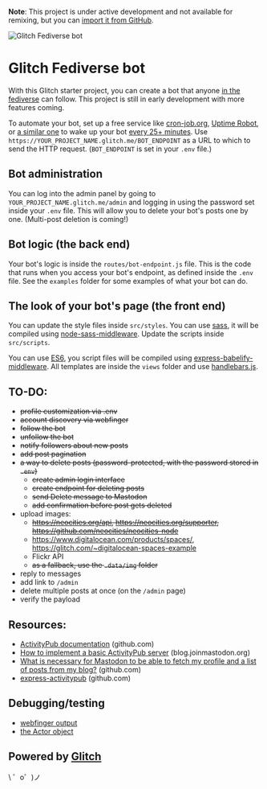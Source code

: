 **Note**: This project is under active development and not available for remixing, but you can [import it from GitHub](https://glitch.com/#!/import/github/fourtonfish/glitch-fediverse-bot).


![Glitch Fediverse bot](https://cdn.glitch.com/a4825d5c-d1d6-4780-8464-8636780177ef%2Fglitch-fediverse-bot-small-1024px.png?1538225347895)


# Glitch Fediverse bot

With this Glitch starter project, you can create a bot that anyone [in the fediverse](https://en.wikipedia.org/wiki/Fediverse) can follow. This project is still in early development with more features coming.

To automate your bot, set up a free service like [cron-job.org](https://cron-job.org/en/), [Uptime Robot](https://uptimerobot.com/), or [a similar one](https://www.google.com/search?q=free+web+cron) to wake up your bot [every 25+ minutes](https://support.glitch.com/t/a-simple-twitter-bot-template/747/16). Use `https://YOUR_PROJECT_NAME.glitch.me/BOT_ENDPOINT` as a URL to which to send the HTTP request. (`BOT_ENDPOINT` is set in your `.env` file.)

## Bot administration

You can log into the admin panel by going to `YOUR_PROJECT_NAME.glitch.me/admin` and logging in using the password set inside your `.env` file. This will allow you to delete your bot's posts one by one. (Multi-post deletion is coming!)

## Bot logic (the back end)

Your bot's logic is inside the `routes/bot-endpoint.js` file. This is the code that runs when you access your bot's endpoint, as defined inside the `.env` file. See the `examples` folder for some examples of what your bot can do.

## The look of your bot's page (the front end)

You can update the style files inside `src/styles`. You can use [sass](https://sass-lang.com/guide), it will be compiled using [node-sass-middleware](https://github.com/sass/node-sass-middleware). Update the scripts inside `src/scripts`.

You can use [ES6](http://es6-features.org/#Constants), you script files will be compiled using [express-babelify-middleware](https://github.com/luisfarzati/express-babelify-middleware). All templates are inside the `views` folder and use [handlebars.js](http://handlebarsjs.com/).

## TO-DO:

- ~~profile customization via .env~~
- ~~account discovery via webfinger~~
- ~~follow the bot~~
- ~~unfollow the bot~~
- ~~notify followers about new posts~~
- ~~add post pagination~~
- ~~a way to delete posts (password-protected, with the password stored in `.env`)~~
  - ~~create admin login interface~~
  - ~~create endpoint for deleting posts~~
  - ~~send Delete message to Mastodon~~
  - ~~add confirmation before post gets deleted~~
- upload images:
  - ~~https://neocities.org/api, https://neocities.org/supporter, https://github.com/neocities/neocities-node~~
  - https://www.digitalocean.com/products/spaces/, https://glitch.com/~digitalocean-spaces-example
  - Flickr API
  - ~~as a fallback, use the `.data/img` folder~~
- reply to messages
- add link to `/admin`
- delete multiple posts at once (on the `/admin` page)
- verify the payload

## Resources:

- [ActivityPub documentation](https://github.com/w3c/activitypub) (github.com)
- [How to implement a basic ActivityPub server](https://blog.joinmastodon.org/2018/06/how-to-implement-a-basic-activitypub-server/) (blog.joinmastodon.org)
- [What is necessary for Mastodon to be able to fetch my profile and a list of posts from my blog?](https://github.com/tootsuite/mastodon/issues/1441) (github.com)
- [express-activitypub](https://github.com/dariusk/express-activitypub) (github.com)

## Debugging/testing

- [webfinger output](https://glitch-fediverse-bot.glitch.me/.well-known/webfinger?resource=acct:bot@glitch-fediverse-bot.glitch.me)
- [the Actor object](https://glitch-fediverse-bot.glitch.me/bot?debug=true)


Powered by [Glitch](https://glitch.com/)
-------------------

\ ゜o゜)ノ
